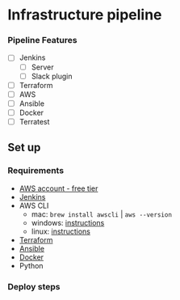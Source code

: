 # Infrastructure pipeline

### Pipeline Features
- [ ] Jenkins 
  - [ ] Server
  - [ ] Slack plugin 
- [ ] Terraform 
- [ ] AWS
- [ ] Ansible 
- [ ] Docker
- [ ] Terratest

## Set up

### Requirements
- [AWS account - free tier](https://aws.amazon.com/free/?all-free-tier.sort-by=item.additionalFields.SortRank&all-free-tier.sort-order=asc)
- [Jenkins](https://www.jenkins.io/)
- AWS CLI
  - mac: `brew install awscli` | `aws --version`
  - windows: [instructions](https://docs.aws.amazon.com/cli/latest/userguide/install-cliv2-windows.html)
  - linux: [instructions](https://docs.aws.amazon.com/cli/latest/userguide/install-cliv2-linux.html)
- [Terraform](https://learn.hashicorp.com/terraform/getting-started/install.html)
- [Ansible](https://docs.ansible.com/ansible/latest/installation_guide/intro_installation.html)
- [Docker](https://docs.docker.com/desktop/)
- Python 

### Deploy steps


